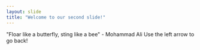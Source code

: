 ```yaml
---
layout: slide
title: "Welcome to our second slide!"
---
```

"Floar like a butterfly, sting like a bee" - Mohammad Ali
Use the left arrow to go back!
